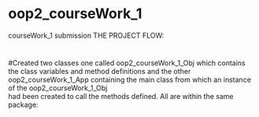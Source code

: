 # oop2_courseWork_1
courseWork_1 submission
THE PROJECT FLOW:
#
#Created two classes one called oop2_courseWork_1_Obj which contains the class variables and method definitions 
and the other oop2_courseWork_1_App containing the main class from which an instance of the oop2_courseWork_1_Obj  
had been created to call the methods defined. All are within the same package:

